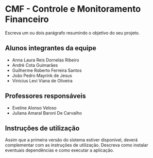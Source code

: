 # CMF - Controle e Monitoramento Financeiro

Escreva um ou dois  parágrafo resumindo o objetivo do seu projeto.

## Alunos integrantes da equipe

* Anna Laura Reis Dornelas Ribeiro
* André Cota Guimarães
* Guilherme Roberto Ferreira Santos
* João Pedro Mayrink de Jesus
* Vinicius Levi Viana de Oliveira

## Professores responsáveis

* Eveline Alonso Veloso
* Juliana Amaral Baroni De Carvalho

## Instruções de utilização

Assim que a primeira versão do sistema estiver disponível, deverá complementar com as instruções de utilização. Descreva como instalar eventuais dependências e como executar a aplicação.
